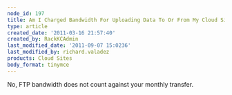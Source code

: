 ```yaml
---
node_id: 197
title: Am I Charged Bandwidth For Uploading Data To Or From My Cloud Sites Account?
type: article
created_date: '2011-03-16 21:57:40'
created_by: RackKCAdmin
last_modified_date: '2011-09-07 15:0236'
last_modified_by: richard.valadez
products: Cloud Sites
body_format: tinymce
---
```


No, FTP bandwidth does not count against your monthly transfer.

